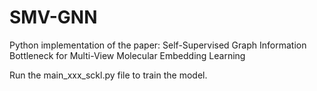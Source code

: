 # SMV-GNN
Python implementation of the paper: Self-Supervised Graph Information Bottleneck for Multi-View Molecular Embedding Learning

Run the main_xxx_sckl.py file to train the model.